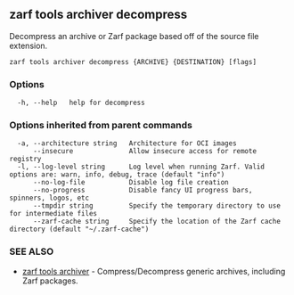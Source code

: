 ## zarf tools archiver decompress

Decompress an archive or Zarf package based off of the source file extension.

```
zarf tools archiver decompress {ARCHIVE} {DESTINATION} [flags]
```

### Options

```
  -h, --help   help for decompress
```

### Options inherited from parent commands

```
  -a, --architecture string   Architecture for OCI images
      --insecure              Allow insecure access for remote registry
  -l, --log-level string      Log level when running Zarf. Valid options are: warn, info, debug, trace (default "info")
      --no-log-file           Disable log file creation
      --no-progress           Disable fancy UI progress bars, spinners, logos, etc
      --tmpdir string         Specify the temporary directory to use for intermediate files
      --zarf-cache string     Specify the location of the Zarf cache directory (default "~/.zarf-cache")
```

### SEE ALSO

* [zarf tools archiver](zarf_tools_archiver.md)	 - Compress/Decompress generic archives, including Zarf packages.

